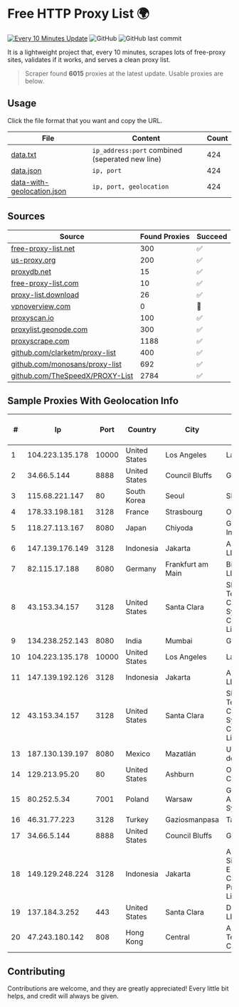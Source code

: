 
# Free HTTP Proxy List 🌍

[![Every 10 Minutes Update](https://github.com/mertguvencli/http-proxy-list/actions/workflows/main.yml/badge.svg?branch=main)](https://github.com/mertguvencli/http-proxy-list/actions/workflows/main.yml)
![GitHub](https://img.shields.io/github/license/mertguvencli/http-proxy-list)
![GitHub last commit](https://img.shields.io/github/last-commit/mertguvencli/http-proxy-list)

It is a lightweight project that, every 10 minutes, scrapes lots of free-proxy sites, validates if it works, and serves a clean proxy list.


> Scraper found **6015** proxies at the latest update. Usable proxies are below.

## Usage

Click the file format that you want and copy the URL.


|File|Content|Count|
|----|-------|-----|
|[data.txt](https://raw.githubusercontent.com/mertguvencli/http-proxy-list/main/proxy-list/data.txt)|`ip_address:port` combined (seperated new line)|424|
|[data.json](https://raw.githubusercontent.com/mertguvencli/http-proxy-list/main/proxy-list/data.json)|`ip, port`|424|
|[data-with-geolocation.json](https://raw.githubusercontent.com/mertguvencli/http-proxy-list/main/proxy-list/data-with-geolocation.json)|`ip, port, geolocation`|424|

## Sources

|Source|Found Proxies|Succeed|
|------|-------------|-------|
|[free-proxy-list.net](https://free-proxy-list.net)|300|✅|
|[us-proxy.org](https://www.us-proxy.org)|200|✅|
|[proxydb.net](http://proxydb.net)|15|✅|
|[free-proxy-list.com](https://free-proxy-list.com/?page=&port=&type%5B%5D=http&type%5B%5D=https&up_time=0&search=Search)|10|✅|
|[proxy-list.download](https://www.proxy-list.download/HTTP)|26|✅|
|[vpnoverview.com](https://vpnoverview.com/privacy/anonymous-browsing/free-proxy-servers)|0|🚫|
|[proxyscan.io](https://www.proxyscan.io)|100|✅|
|[proxylist.geonode.com](https://proxylist.geonode.com/api/proxy-list?limit=300&page=1&sort_by=lastChecked&sort_type=desc&protocols=http,https)|300|✅|
|[proxyscrape.com](https://api.proxyscrape.com/v2/?request=displayproxies&protocol=http&timeout=10000&country=all&ssl=all&anonymity=all)|1188|✅|
|[github.com/clarketm/proxy-list](https://raw.githubusercontent.com/clarketm/proxy-list/master/proxy-list-raw.txt)|400|✅|
|[github.com/monosans/proxy-list](https://raw.githubusercontent.com/monosans/proxy-list/main/proxies/http.txt)|692|✅|
|[github.com/TheSpeedX/PROXY-List](https://raw.githubusercontent.com/TheSpeedX/PROXY-List/master/http.txt)|2784|✅|


## Sample Proxies With Geolocation Info

|#|Ip|Port|Country|City|Internet Service Provider|
|-|--|----|-------|----|-------------------------|
|1|104.223.135.178|10000|United States|Los Angeles|LayerHost|
|2|34.66.5.144|8888|United States|Council Bluffs|Google LLC|
|3|115.68.221.147|80|South Korea|Seoul|SMILESERV|
|4|178.33.198.181|3128|France|Strasbourg|OVH SAS|
|5|118.27.113.167|8080|Japan|Chiyoda|GMO Internet, Inc.|
|6|147.139.176.149|3128|Indonesia|Jakarta|Alibaba.com LLC|
|7|82.115.17.188|8080|Germany|Frankfurt am Main|BitCommand LLC|
|8|43.153.34.157|3128|United States|Santa Clara|Shenzhen Tencent Computer Systems Company Limited|
|9|134.238.252.143|8080|India|Mumbai|Google LLC|
|10|104.223.135.178|10000|United States|Los Angeles|LayerHost|
|11|147.139.192.126|3128|Indonesia|Jakarta|Alibaba.com LLC|
|12|43.153.34.157|3128|United States|Santa Clara|Shenzhen Tencent Computer Systems Company Limited|
|13|187.130.139.197|8080|Mexico|Mazatlán|Uninet S.A. de C.V.|
|14|129.213.95.20|80|United States|Ashburn|Oracle Corporation|
|15|80.252.5.34|7001|Poland|Warsaw|GWNET Autonomus System|
|16|46.31.77.223|3128|Turkey|Gaziosmanpasa|Talha Bogaz|
|17|34.66.5.144|8888|United States|Council Bluffs|Google LLC|
|18|149.129.248.224|3128|Indonesia|Jakarta|Alibaba.com Singapore E-Commerce Private Limited|
|19|137.184.3.252|443|United States|Santa Clara|DigitalOcean, LLC|
|20|47.243.180.142|808|Hong Kong|Central|Alibaba (US) Technology Co., Ltd.|



## Contributing

Contributions are welcome, and they are greatly appreciated! Every
little bit helps, and credit will always be given.

